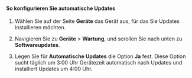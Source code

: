 
#### So konfigurieren Sie automatische Updates

1. Wählen Sie auf der Seite **Geräte** das Gerät aus, für das Sie Updates installieren möchten.

2. Navigieren Sie zu **Geräte** > **Wartung**, und scrollen Sie nach unten zu **Softwareupdates**.

3. Legen Sie für **Automatische Updates** die Option **Ja** fest. Diese Option sucht täglich um 3:00 Uhr Gerätezeit automatisch nach Updates und installiert Updates um 4:00 Uhr.

<!---HONumber=August15_HO6-->